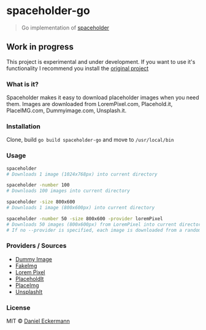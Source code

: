 # spaceholder-go
> Go implementation of [spaceholder](https://github.com/ecrmnn/spaceholder)

## Work in progress
This project is experimental and under development. If you want to use it's functionality I recommend you install the [original project](https://github.com/ecrmnn/spaceholder)

### What is it?
Spaceholder makes it easy to download placeholder images when you need them.
Images are downloaded from LoremPixel.com, Placehold.it, PlaceIMG.com, Dummyimage.com, Unsplash.it.

### Installation
Clone, build ``go build spaceholder-go`` and move to ``/usr/local/bin``

### Usage
```bash
spaceholder
# Downloads 1 image (1024x768px) into current directory

spaceholder -number 100
# Downloads 100 images into current directory

spaceholder -size 800x600
# Downloads 1 image (800x600px) into current directory

spaceholder -number 50 -size 800x600 -provider loremPixel
# Downloads 50 images (800x600px) from LoremPixel into current directory
# If no --provider is specified, each image is downloaded from a random provider
```

### Providers / Sources
- [Dummy Image](http://dummyimage.com)
- [FakeImg](fakeimg.pl)
- [Lorem Pixel](http://lorempixel.com)
- [PlaceholdIt](https://placehold.it)
- [PlaceImg](http://placeimg.com)
- [UnsplashIt](https://unsplash.it)

### License
MIT © [Daniel Eckermann](http://danieleckermann.com)